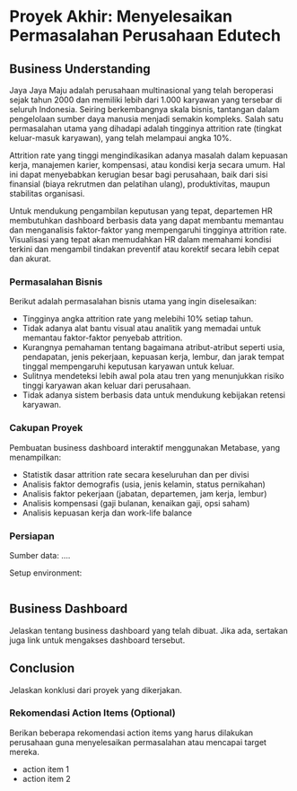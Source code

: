 # Proyek Akhir: Menyelesaikan Permasalahan Perusahaan Edutech

## Business Understanding

Jaya Jaya Maju adalah perusahaan multinasional yang telah beroperasi sejak tahun 2000 dan memiliki lebih dari 1.000 karyawan yang tersebar di seluruh Indonesia. Seiring berkembangnya skala bisnis, tantangan dalam pengelolaan sumber daya manusia menjadi semakin kompleks. Salah satu permasalahan utama yang dihadapi adalah tingginya attrition rate (tingkat keluar-masuk karyawan), yang telah melampaui angka 10%.

Attrition rate yang tinggi mengindikasikan adanya masalah dalam kepuasan kerja, manajemen karier, kompensasi, atau kondisi kerja secara umum. Hal ini dapat menyebabkan kerugian besar bagi perusahaan, baik dari sisi finansial (biaya rekrutmen dan pelatihan ulang), produktivitas, maupun stabilitas organisasi.

Untuk mendukung pengambilan keputusan yang tepat, departemen HR membutuhkan dashboard berbasis data yang dapat membantu memantau dan menganalisis faktor-faktor yang mempengaruhi tingginya attrition rate. Visualisasi yang tepat akan memudahkan HR dalam memahami kondisi terkini dan mengambil tindakan preventif atau korektif secara lebih cepat dan akurat.

### Permasalahan Bisnis

Berikut adalah permasalahan bisnis utama yang ingin diselesaikan:
- Tingginya angka attrition rate yang melebihi 10% setiap tahun.
- Tidak adanya alat bantu visual atau analitik yang memadai untuk memantau faktor-faktor penyebab attrition.
- Kurangnya pemahaman tentang bagaimana atribut-atribut seperti usia, pendapatan, jenis pekerjaan, kepuasan kerja, lembur, dan jarak tempat tinggal mempengaruhi keputusan karyawan untuk keluar.
- Sulitnya mendeteksi lebih awal pola atau tren yang menunjukkan risiko tinggi karyawan akan keluar dari perusahaan.
- Tidak adanya sistem berbasis data untuk mendukung kebijakan retensi karyawan.

### Cakupan Proyek

Pembuatan business dashboard interaktif menggunakan Metabase, yang menampilkan:
- Statistik dasar attrition rate secara keseluruhan dan per divisi
- Analisis faktor demografis (usia, jenis kelamin, status pernikahan)
- Analisis faktor pekerjaan (jabatan, departemen, jam kerja, lembur)
- Analisis kompensasi (gaji bulanan, kenaikan gaji, opsi saham)
- Analisis kepuasan kerja dan work-life balance

### Persiapan

Sumber data: ....

Setup environment:

```

```

## Business Dashboard

Jelaskan tentang business dashboard yang telah dibuat. Jika ada, sertakan juga link untuk mengakses dashboard tersebut.

## Conclusion

Jelaskan konklusi dari proyek yang dikerjakan.

### Rekomendasi Action Items (Optional)

Berikan beberapa rekomendasi action items yang harus dilakukan perusahaan guna menyelesaikan permasalahan atau mencapai target mereka.

- action item 1
- action item 2
